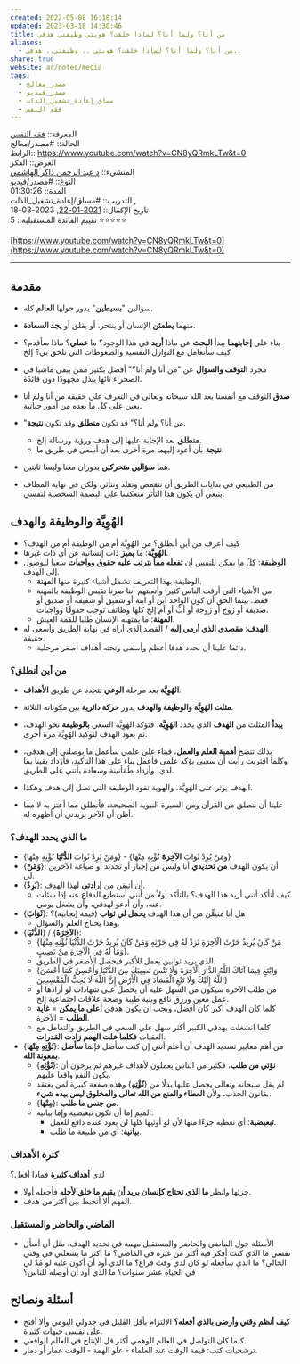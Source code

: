 ```yaml
---  
created: 2022-05-08 16:18:14  
updated: 2023-03-18 14:30:46  
title: من أنا؟ ولما أنا؟ لماذا خلقت؟ هويتي وظيفتي هدفي  
aliases:  
  - من أنا؟ ولما أنا؟ لماذا خلقت؟ هويتي .. وظيفتي.. هدفي..  
share: true  
website: ar/notes/media  
tags:  
  - مصدر_معالج  
  - مصدر_فيديو  
  - مساق_إعادة_تشغيل_الذات  
  - فقه النفس  
---  
```

  
  
  
المعرفة:: [فقه النفس](%D9%81%D9%82%D9%87%20%D8%A7%D9%84%D9%86%D9%81%D8%B3.md)    
الحالة:: #مصدر/معالج    
الرابط:: <https://www.youtube.com/watch?v=CN8yQRmkLTw&t=0>    
الغرض:: الفكر    
المنشيء:: [د عبد الرحمن ذاكر الهاشمي](%D8%AF%20%D8%B9%D8%A8%D8%AF%20%D8%A7%D9%84%D8%B1%D8%AD%D9%85%D9%86%20%D8%B0%D8%A7%D9%83%D8%B1%20%D8%A7%D9%84%D9%87%D8%A7%D8%B4%D9%85%D9%8A.md)    
النوع:: #مصدر/فيديو    
المدة:: 01:30:26    
التدريب:: #مساق/إعادة_تشغيل_الذات ,    
تاريخ اﻹكمال:: [2021-01-22](2021-01-22.md), 2023-03-18    
تقييم الفائدة المستقبلية:: 5 ⭐⭐⭐⭐⭐  
  
[https://www.youtube.com/watch?v=CN8yQRmkLTw&t=0](https://www.youtube.com/watch?v=CN8yQRmkLTw&t=0)  
  
---  
  
## مقدمة  
  
- سؤالين "**بسيطين**" يدور حولها **العالم** كله.  
- منهما **يطمئن** الإنسان أو ينتحر، أو يقلق أو **يجد السعادة**.  
- بناء على **إجابتهما** يبدأ **البحث** عن ماذا **أريد** في هذا الوجود؟ ما **عملي**؟ ماذا سأقدم؟ كيف سأتعامل مع النوازل النفسية والضغوطات التي تلحق بي؟ إلخ  
  
- مجرد **التوقف والسؤال** عن "من أنا ولم أنا؟" أفضل بكثير ممن يبقى ماشيا في الصحراء تائها يبذل مجهودًا دون فائدًة.  
- **صدق** التوقف مع أنفسنا بعد الله سبحانه وتعالى في التعرف على حقيقة من أنا ولم أنا يعين على كل ما بعده من أمور حياتية.  
- "من أنا؟ ولم أنا؟" قد تكون **منطلق** وقد تكون **نتيجة**.  
  - **منطلق** بعد اﻹجابة عليها إلى هدف ورؤية ورسالة إلخ.  
  - **نتيجة** بأن أعود إليهما مرة أخرى بعد أن أسعى في طريق ما.  
- هما **سؤالين متحركين** يدوران معنا وليسا ثابتين.  
- من الطبيعي في بدايات الطريق أن نتقمص ونقلد ونتأثر، ولكن في نهاية المطاف ينبغي أن يكون هذا التأثر منعكسا على البصمة الشخصية لنفسي.  
  
## الهُوِيَّة والوظيفة والهدف  
  
- كيف أعرف من أين أنطلق؟ من الهُوِيَّة أم من الوظيفة أم من الهدف؟  
- **الهُوِيَّة**: ما **يميز** ذات إنسانية عن أي ذات غيرها.  
- **الوظيفة**: كلُ ما يمكن للنفس أن **تفعله مما يترتب عليه حقوق وواجبات** سعيا للوصول إلى الهدف.  
  - الوظيفة بهذا التعريف تشمل أشياء كثيرة منها **المهنة**.  
  - من الأشياء التي أرقت الناس كثيرا وأتعبتهم أننا صرنا نقيس الوظيفة بالمهنة فقط. بينما الحق أن كون الواحد ابن أو ابنة أو شقيق أو شقيقة أو صديق أو صديقة أو زوج أو زوجة أو أبُّ أو أم إلخ كلها وظائف توجب حقوقًا وواجبات.  
  - **المهنة**: ما يمتهنه الإنسان طلبا للقمة العيش.  
- **الهدف**: **مقصدي الذي أرمي إليه** / القصد الذي أراه في نهاية الطريق وأسعى له حقيقة.  
  - دائما علينا أن نحدد هدفا أعظم وأسمى وتحته أهداف أصغر مرحلية.  
  
### من أين أنطلق؟  
  
- **الهُوِيَّة** بعد مرحلة **الوعي** تتحدد عن طريق **الأهداف**.  
- **مثلث الهُوِيَّة والوظيفة والهدف** يدور **حركة دائرية** بين مكوناته الثلاثة.  
- **يبدأ** المثلث من **الهدف** الذي يحدد **الهُوِيَّة**، فتؤكد الهُوِيَّة السعي **بالوظيفة** نحو الهدف، ثم يعود الهدف لتوكيد الهُوِيَّة مرة أخرى.  
- بذلك تتضح **أهمية العلم والعمل**، فبناء على علمي سأعمل ما يوصلني إلى هدفي، وكلما اقتربت رأيت أن سعيي يؤكد علمي فأعمل بناء على هذا التأكيد، فأزداد يقينا بما لدي، وأزداد طُمَأنينة وسعادة بأنني على الطريق.  
  
- الهدف يؤثر على الهُوِيَّة، والهوية تقود الوظيفة التي تصل إلى هدف وهكذا.  
- علينا أن ننطلق من القرآن ومن السيرة النبوية الصحيحة، فأنطلق مما أعتز به لا مما أظن أن الآخر يريدني أن أظهره له.  
  
### ما الذي يحدد الهدف؟  
  
- {وَمَنْ يُرِدْ ثَوَابَ **الدُّنْيَا** نُؤْتِهِ مِنْهَا} - {وَمَنْ يُرِدْ ثَوَابَ **الآخِرَةَ** نُؤْتِهِ مِنْهَا}  
- {**وَمَنْ**}: أن يكون الهدف **من تحديدي** أنا وليس من إجبار أو تحديد أو صياغة الآخرين لي.  
- {**يُرِدْ**}: أن أتيقن من **إرادتي** لهذا الهدف.  
  - كيف أتأكد أنني أريد هذا الهدف؟ بالتأكد أولاً من أنني أستطيع الدفاع عنه إذا سئلت عنه، وأن أدعو لهدفي، وأن يشغل يومي.  
- {**ثَوَابَ**}: هل أنا متيقِّن من أن هذا الهدف **يحمل لي ثواب** (قيمة إيجابية)؟  
  - وهذا يحتاج العلم والسؤال.  
- {**الدُّنْيَا**} / {**الآخِرَةَ**}:  
  - {مَنْ كَانَ يُرِيدُ حَرْثَ الْآخِرَةِ نَزِدْ لَهُ فِي حَرْثِهِ وَمَنْ كَانَ يُرِيدُ حَرْثَ الدُّنْيَا نُؤْتِهِ مِنْهَا وَمَا لَهُ فِي الْآخِرَةِ مِنْ نَصِيبٍ}.  
  - الذي يريد ثوابين يعمل للأكبر فيحصل الأصغر في الطريق.  
  - {وَابْتَغِ فِيمَا آتَاكَ اللَّهُ الدَّارَ الْآخِرَةَ وَلَا تَنْسَ نَصِيبَكَ مِنَ الدُّنْيَا وَأَحْسِنْ كَمَا أَحْسَنَ اللَّهُ إِلَيْكَ وَلَا تَبْغِ الْفَسَادَ فِي الْأَرْضِ إِنَّ اللَّهَ لَا يُحِبُّ الْمُفْسِدِينَ}  
  - من طلب الآخرة سيكون من السهل عليه أن يحصل على شهادات لو أرادها أو عمل معين ورزق نافع وبنية طيبة وصحة علاقات اجتماعية إلخ.  
  - كلما كان الهدف أكبر كان أفضل، ويجب أن يكون هدفي **أعلى ما يمكن** = **غاية الطلب** = الآخرة.  
  - كلما انشغلت بهدفي الكبير أكثر سهل علي السعي في الطريق والتعامل مع العقبات **فكلما علت الهمم زادت القدرات**.  
- {**نُؤْتِهِ مِنْهَا**}: من أهم معايير تسديد الهدف أن أعلم أنني إن كنت سأصل فإنما **سأصل بمعونة الله**.  
  - {**نُؤْتِهِ**}: **نؤتي من طلب**، فكثير من الناس يعملون لأهداف غيرهم ثم يرجون أن يكون النفع واقعا عليهم.  
  - لم يقل سبحانه وتعالى يحصل عليها بدلًا من {**نُؤْتِهِ**} وهذه صفعة كبيرة لمن يعتقد بقانون الجذب، ولأن **العطاء والمنع من الله تعالى والمخلوق ليس بيده شيء**.  
  - {**مِنْهَا**}: **من جنس ما طلب**.  
  - الميم إما أن تكون تبعيضية وإما بيانية:  
    - **تبعيضية**: أي نعطيه جزءًا منها ﻷن لو أوتيها كلها لن يعود عنده دافع للعمل.  
    - **بيانية**: أي من طبيعة ما طلب.  
  
### كثرة اﻷهداف  
  
لدي **أهداف كثيرة** فماذا أفعل؟  
  
- جزئها وانظر **ما الذي تحتاج كإنسان يريد أن يقيم ما خلق لأجله** فأجعله أولا.  
- المهم ألا أتخبط بين أكثر من هدف.  
  
### الماضي والحاضر والمستقبل  
  
- اﻷسئلة حول الماضي والحاضر والمستقبل مهمة في تحديد الهدف، مثل أن أسأل نفسي ما الذي كنت أفكر فيه أكثر من غيره في الماضي؟ ما أكثر ما يشغلني في وقتي الحالي؟ ما الذي سأفعله لو كان لدي وقت فراغ؟ ما الذي أود أن أكون عليه لو مُدّ لي في الحياة عشر سنوات؟ ما الذي أود أن أوصله للناس؟  
  
## أسئلة ونصائح  
  
- **كيف أنظم وقتي وأرضى بالذي أفعله؟** الالتزام بأقل القليل في جدولي اليومي وألا أفتح على نفسي جبهات كثيرة.  
- كلما كان التواصل في العالم الوهمي أكثر قل الإنتاج في العالم الواقعي.  
- ترشحيات كتب: قيمة الوقت عند العلماء - علو الهمة - الوقت عمار أو دمار.  
